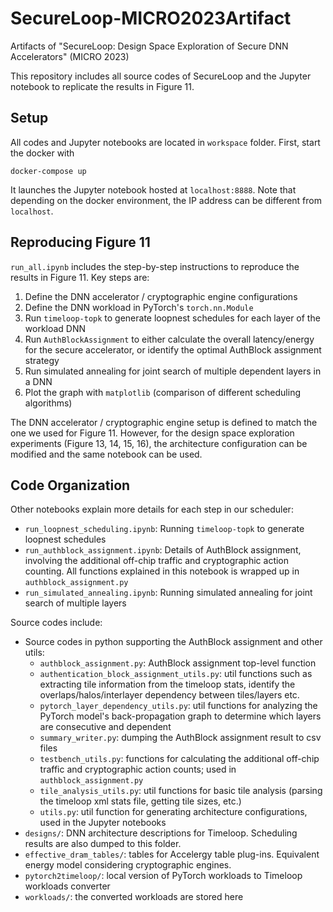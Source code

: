 # SecureLoop-MICRO2023Artifact

Artifacts of "SecureLoop: Design Space Exploration of Secure DNN Accelerators" (MICRO 2023)

This repository includes all source codes of SecureLoop and the Jupyter notebook to replicate the results in Figure 11. 

## Setup  

All codes and Jupyter notebooks are located in `workspace` folder. First, start the docker with 


```
docker-compose up
```

It launches the Jupyter notebook hosted at `localhost:8888`. Note that depending on the docker environment, the IP address can be different from `localhost`. 

## Reproducing Figure 11

`run_all.ipynb` includes the step-by-step instructions to reproduce the results in Figure 11. Key steps are:

1. Define the DNN accelerator / cryptographic engine configurations
2. Define the DNN workload in PyTorch's `torch.nn.Module`
3. Run `timeloop-topk` to generate loopnest schedules for each layer of the workload DNN
4. Run `AuthBlockAssignment` to either calculate the overall latency/energy for the secure accelerator, or identify the optimal AuthBlock assignment strategy 
5. Run simulated annealing for joint search of multiple dependent layers in a DNN
6. Plot the graph with `matplotlib` (comparison of different scheduling algorithms)

The DNN accelerator / cryptographic engine setup is defined to match the one we used for Figure 11. However, for the design space exploration experiments (Figure 13, 14, 15, 16), the architecture configuration can be modified and the same notebook can be used. 


## Code Organization

Other notebooks explain more details for each step in our scheduler:

+ `run_loopnest_scheduling.ipynb`: Running `timeloop-topk` to generate loopnest schedules
+ `run_authblock_assignment.ipynb`: Details of AuthBlock assignment, involving the additional off-chip traffic and cryptographic action counting. All functions explained in this notebook is wrapped up in `authblock_assignment.py` 
+ `run_simulated_annealing.ipynb`: Running simulated annealing for joint search of multiple layers

Source codes include:

+ Source codes in python supporting the AuthBlock assignment and other utils:
    + `authblock_assignment.py`: AuthBlock assignment top-level function
    + `authentication_block_assignment_utils.py`: util functions such as extracting tile information from the timeloop stats, identify the overlaps/halos/interlayer dependency between tiles/layers etc.
    + `pytorch_layer_dependency_utils.py`: util functions for analyzing the PyTorch model's back-propagation graph to determine which layers are consecutive and dependent
    + `summary_writer.py`: dumping the AuthBlock assignment result to csv files
    + `testbench_utils.py`: functions for calculating the additional off-chip traffic and cryptographic action counts; used in `authblock_assignment.py`
    + `tile_analysis_utils.py`: util functions for basic tile analysis (parsing the timeloop xml stats file, getting tile sizes, etc.)
    + `utils.py`: util function for generating architecture configurations, used in the Jupyter notebooks
+ `designs/`: DNN architecture descriptions for Timeloop. Scheduling results are also dumped to this folder. 
+ `effective_dram_tables/`: tables for Accelergy table plug-ins. Equivalent energy model considering cryptographic engines.
+ `pytorch2timeloop/`: local version of PyTorch workloads to Timeloop workloads converter
+ `workloads/`: the converted workloads are stored here  

